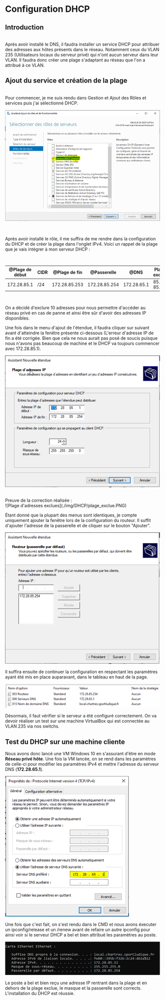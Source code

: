 # Configuration DHCP

## Introduction
<br>
Après avoir installé le DNS, il faudra installer un service DHCP pour attribuer des adresses aux hôtes présents dans le réseau. Notamment ceux du VLAN 235 (Utilisateurs locaux du serveur privé) qui n'ont aucun serveur dans leur VLAN. Il faudra donc créer une plage s'adaptant au réseau que l'on a attribué à ce VLAN.
<br>

## Ajout du service et création de la plage
<br>
Pour commencer, je me suis rendu dans Gestion et Ajout des Rôles et services puis j'ai sélectionné DHCP.
<br>

![Ajout du rôle DHCP](./img/DHCP/ajout_role.PNG)

<br>

Après avoir installé le rôle, il me suffira de me rendre dans la configuration du DHCP et de créer la plage dans l'onglet IPv4. Voici un rappel de la plage que je vais intégrer à mon serveur DHCP :

<br>

| @Plage de début | CIDR | @Plage de fin | @Passerelle | @DNS | Plage exclue |
|-----------------|------|---------------|-------------|------|--------------|
| 172.28.85.1     | /24  | 172.28.85.253 | 172.28.85.254 | 172.28.65.1 | 85.1 - 85.10

<br>

On a décidé d'exclure 10 adresses pour nous permettre d'accéder au réseau privé en cas de panne et ainsi être sûr d'avoir des adresses IP disponibles.

Une fois dans le menu d'ajout de l'étendue, il faudra cliquer sur suivant avant d'atteindre la fenêtre présente ci-dessous (L'erreur d'adresse IP de fin a été corrigée. Bien que cela ne nous aurait pas posé de soucis puisque nous n'avons pas beaucoup de machine et le DHCP va toujours commencer avec 172.28.85.1).

![Configuration de la plage d'adresse](./img/DHCP/config_plage.PNG)

<br>
Preuve de la correction réalisée :

<br>
![Plage d'adresses exclues](./img/DHCP/plage_exclue.PNG)

<br>

Étant donné que la plupart des menus sont identiques, je compte uniquement ajouter la fenêtre lors de la configuration du routeur.
Il suffit d'ajouter l'adresse de la passerelle et de cliquer sur le bouton "Ajouter".
<br>

![Configuration de l'adresse de passerelle](./img/DHCP/config_gateway.PNG)

Il suffira ensuite de continuer la configuration en respectant les paramètres ayant été mis en place auparavant, dans le tableau en haut de la page.

![Toutes les configurations apportées](./img/DHCP/config_resultats.PNG)

Désormais, il faut vérifier si le serveur a été configuré correctement. On va devoir réaliser un test sur une machine VirtualBox qui est connectée au VLAN 235 via nos switchs.

## Test du DHCP sur une machine cliente

Nous avons donc lancé une VM Windows 10 en s'assurant d'être en mode **Réseau privé hôte**. Une fois la VM lancée, on se rend dans les paramètres de celle-ci pour modifier les paramètres IPv4 et mettre l'adresse du serveur DNS (**172.28.65.1**).

![Modification du Serveur DNS sur la machine.](./img/DHCP/modif_parametres.PNG)
 
Une fois que c'est fait, on s'est rendu dans le CMD et nous avons éxecuter un ipconfig/release et un /renew avant de refaire un autre ipconfig pour ainsi voir si le serveur DHCP a bel et bien attribué les paramètres au poste.


![Test ipconfig réussi](./img/DHCP/test_DHCP.png)


Le poste a bel et bien reçu une adresse IP rentrant dans la plage et en dehors de la plage exclue, le masque et la passerelle sont corrects. L'installation du DHCP est réussie.